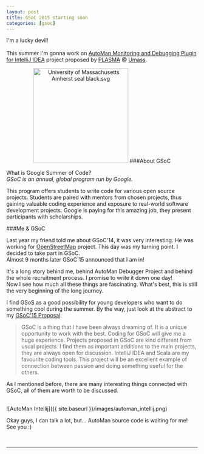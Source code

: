 ```yaml
---
layout: post
title: GSoC 2015 starting soon
categories: [gsoc]
---
```


I'm a lucky devil!</br></br>
This summer I'm gonna work on [AutoMan Monitoring and Debugging Plugin for IntelliJ IDEA](https://github.com/plasma-umass/GSoC/wiki/Idea-List-for-Google-Summer-of-Code-2015#automan-monitoring-and-debugging-plugin-for-intellij-idea) project proposed by [PLASMA](http://plasma.cs.umass.edu/) @ [Umass](http://www.umass.edu/).

<p align="center"><a href="http://commons.wikimedia.org/wiki/File:University_of_Massachusetts_Amherst_seal_black.svg#/media/File:University_of_Massachusetts_Amherst_seal_black.svg"><img height="250" width="250" src="http://upload.wikimedia.org/wikipedia/commons/thumb/e/e8/University_of_Massachusetts_Amherst_seal_black.svg/1200px-University_of_Massachusetts_Amherst_seal_black.svg.png" alt="University of Massachusetts Amherst seal black.svg"></a>
###About GSoC

What is Google Summer of Code?</br>
*GSoC is an annual, global program run by Google.*</br>

This program offers students to write code for various open source projects. Students are paired with mentors from chosen projects, thus gaining valuable coding experience and exposure to real-world software development projects. Google is paying for this amazing job, they present participants with scholarships.

###Me & GSoC

Last year my friend told me about GSoC'14, it was very interesting. He was working for [OpenStreetMap](https://www.openstreetmap.org) project.
This day was my turning point. I decided to take part in GSoC.</br> Almost 9 months later GSoC'15 announced that I am in!</br>

It's a long story behind me, behind AutoMan Debugger Project and behind the whole recruitment process. I promise to write it down one day!</br>
Now I see how much all these things are fascinating. What's best, this is still the very beginning of the long journey.

I find GSoS as a good possibility for young developers who want to do something cool during the summer. By the way, just look at the abstract to my [GSoC'15 Proposal](https://www.google-melange.com/gsoc/project/details/google/gsoc2015/b_j/5757334940811264):
>GSoC is a thing that I have been always dreaming of. It is a unique opportunity to work with the best. Coding for GSoC will give me a huge experience. Projects proposed in GSoC are kind different from usual projects. I find them as important additions to the main projects, they are always open for discussion. IntelliJ IDEA and Scala are my favourite coding tools. This project will be an excellent example of connection between passion and doing something useful for the others.

As I mentioned before, there are many interesting things connected with GSoC, all of them are worth to be discussed.

</br>
![AutoMan Intellij]({{ site.baseurl }}/images/automan_intellij.png)

Okay guys, I can talk a lot, but... AutoMan source code is waiting for me! See you :)

</br>

***


